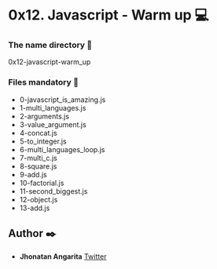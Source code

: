 # 0x12. Javascript - Warm up :computer:

### The name directory :file_folder:

0x12-javascript-warm_up

### Files mandatory :page_facing_up:

* 0-javascript_is_amazing.js
* 1-multi_languages.js
* 2-arguments.js
* 3-value_argument.js
* 4-concat.js
* 5-to_integer.js
* 6-multi_languages_loop.js
* 7-multi_c.js
* 8-square.js
* 9-add.js
* 10-factorial.js
* 11-second_biggest.js
* 12-object.js
* 13-add.js

## Author :black_nib:

* **Jhonatan Angarita**
  	     		[Twitter](https://twitter.com/Alejandro_Angar)